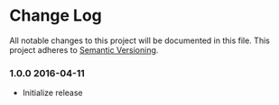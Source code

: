 # Change Log

All notable changes to this project will be documented in this file.
This project adheres to [Semantic Versioning](http://semver.org/).


### 1.0.0 2016-04-11

  * Initialize release
